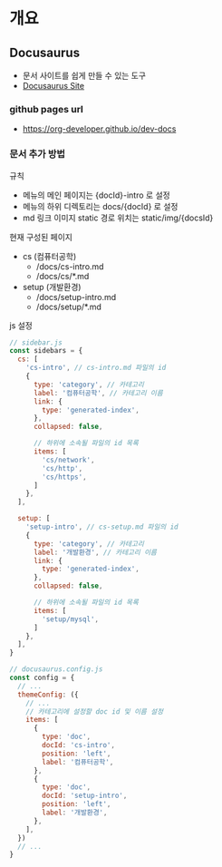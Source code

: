 # 개요

## Docusaurus

- 문서 사이트를 쉽게 만들 수 있는 도구
- [Docusaurus Site](https://docusaurus.io/ko)

### github pages url
- https://org-developer.github.io/dev-docs

### 문서 추가 방법

규칙

- 메뉴의 메인 페이지는 {docId}-intro 로 설정
- 메뉴의 하위 디렉토리는 docs/{docId} 로 설정
- md 링크 이미지 static 경로 위치는 static/img/{docsId}

현재 구성된 페이지

- cs (컴퓨터공학)
  - /docs/cs-intro.md
  - /docs/cs/*.md
- setup (개발환경)
  - /docs/setup-intro.md
  - /docs/setup/*.md

js 설정

```js
// sidebar.js
const sidebars = {
  cs: [
    'cs-intro', // cs-intro.md 파일의 id
    {
      type: 'category', // 카테고리
      label: '컴퓨터공학', // 카테고리 이름
      link: {
        type: 'generated-index',
      },
      collapsed: false,

      // 하위에 소속될 파일의 id 목록
      items: [
        'cs/network',
        'cs/http',
        'cs/https',
      ]
    },
  ],

  setup: [
    'setup-intro', // cs-setup.md 파일의 id
    {
      type: 'category', // 카테고리
      label: '개발환경', // 카테고리 이름
      link: {
        type: 'generated-index',
      },
      collapsed: false,

      // 하위에 소속될 파일의 id 목록
      items: [
        'setup/mysql',
      ]
    },
  ],
}
```

```js
// docusaurus.config.js
const config = {
  // ...
  themeConfig: ({
    // ...
    // 카테고리에 설정할 doc id 및 이름 설정
    items: [
      {
        type: 'doc',
        docId: 'cs-intro',
        position: 'left',
        label: '컴퓨터공학',
      },
      {
        type: 'doc',
        docId: 'setup-intro',
        position: 'left',
        label: '개발환경',
      },
    ],
  })
  // ...
}
```